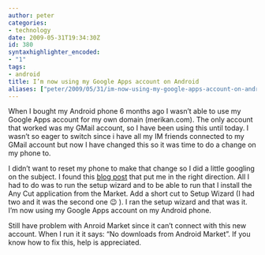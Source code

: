 ```yaml
---
author: peter
categories:
- technology
date: 2009-05-31T19:34:30Z
id: 380
syntaxhighlighter_encoded:
- "1"
tags:
- android
title: I’m now using my Google Apps account on Android
aliases: ["peter/2009/05/31/im-now-using-my-google-apps-account-on-android/"]
---
```


When I bought my Android phone 6 months ago I wasn’t able to use my Google Apps account for my own domain (merikan.com). The only account that worked was my GMail account, so I have been using this until today. I wasn’t so eager to switch since i have all my IM friends connected to my GMail account but now I have changed this so it was time to do a change on my phone to.

I didn’t want to reset my phone to make that change so I did a little googling on the subject. I found this [blog post](http://www.miketec.org/serendipity/archives/10-Android-and-Google-Apps.html) that put me in the right direction. All I had to do was to run the setup wizard and to be able to run that I install the Any Cut application from the Market. Add a short cut to Setup Wizard (I had two and it was the second one 😉 ). I ran the setup wizard and that was it. I’m now using my Google Apps account on my Android phone.

Still have problem with Anroid Market since it can’t connect with this new account. When I run it it says: “No downloads from Android Market”. If you know how to fix this, help is appreciated.
